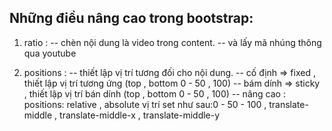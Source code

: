 ## Những điều nâng cao trong bootstrap:

1. ratio :
   -- chèn nội dung là video trong content.
   -- và lấy mã nhúng thông qua youtube

2. positions :
   -- thiết lập vị trí tương đối cho nội dung.
   -- cố định => fixed , thiết lập vị trí tương ứng (top , bottom 0 - 50 , 100)
   -- bám dính => sticky , thiết lập vị trí bán dính (top , bottom 0 - 50 , 100)
   -- nâng cao :
   positions: relative , absolute
   vị trí set như sau:0 - 50 - 100 , translate-middle , translate-middle-x , translate-middle-y
